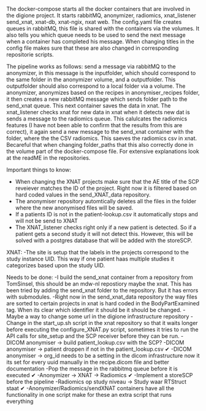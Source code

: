 The docker-compose starts all the docker containers that are involved in the digione project. It starts rabbitMQ, anonymizer, radiomics, xnat_listener send_xnat, xnat-db, xnat-ngix, nxat web. The config.yaml file creates queues in rabbitMQ, this file is shared with the containers via the volumes. It also tells you which queue needs to be used to send the next message when a container has completed his message. When changing titles in the config file makes sure that these are also changed in corresponding repositorie scripts.

The pipeline works as follows: send a message via rabbitMQ to the anonymizer, in this message is the inputfolder, which should correspond to the same folder in the anonymizer volume, and a outputfolder. This outputfolder should also correspond to a local folder via a volume. The anonymizer, anonymizes based on the recipes in anonymiser_recipes folder, it then creates a new rabbitMQ message which sends folder path to the send_xnat queue. This next container saves the data in xnat. The xnat_listener checks xnat for new data in xnat when it detects new dat is sends a message to the radiomics queue. This calulcates the radiomics features (I have not been able to confirm that the results from this are correct), it again send a new message to the send_xnat container with the folder, where the the CSV radiomics. This saeves the radiomics csv in xnat. Becareful that when changing folder_paths that this also correctly done in the volume part of the docker-compose file. For extensive explanations look at the readME in the repositories.

Important things to know:
- When changing the XNAT projects make sure that the AE title of the SCP reveiever matches the ID of the project. Right now it is filtered based on hard coded values in the send_XNAT_data repository.
- The anonymiser repository automtically deletes all the files in the folder where the new anonymised files will be saved.
- If a patients ID is not in the patient-lookup.csv it automatically stops and will not be send to XNAT
- The XNAT_listener checks right only if a new patient is detected. So if a patient gets a second study it will not detect this. However, this will be solved with a postgres database that will be added with the storeSCP.

XNAT:
-The site is setup that the labels in the projects correspond to the study instance UID. This way if one patient haas multiple studies it categorizes based upon the study UID.

Needs to be done:
-I build the send_xnat container from a repository from TomSinsel, this should be an mdw-nl repostiory maybe the xnat. This has been tried by adding the send_xnat folder to the repository. But it has errors with submodules.
-Right now in the send_xnat_data repository the way files are sorted to certain projects in xnat is hard coded in the BodyPartExamined tag. When its clear which identifier it should be it should be changed.
-Maybe a way to change some url in the digione infrastructure repository
-Change in the start_up.sh script in the xnat repository so that it waits longer before executing the configure_XNAT.py script, sometimes it tries to run the API calls for site_setup and the SCP receiver before they can be run.
-DICOM anonymiser -> build patient_lookup.csv with the SCP?
-DICOM anonymiser -> patient droppen if not in the patient_lookup.csv ✔
-DICOM anonymiser -> org_id needs to be a setting in the dicom infrastructure now it its set for every uuid manually in the recipe.dicom file and better documentation
-Pop the message in the rabbitmq queue before it is executed ✔
-Anonymizer -> XNAT -> Radiomics ✔
-Implement a storeSCP before the pipeline
-Radiomics op study niveau -> Study waar RTStruct staat ✔
-Anonymizer/Radiomics/sendXNAT containers have all the functionality in one script make for these an extra script that runs everything
